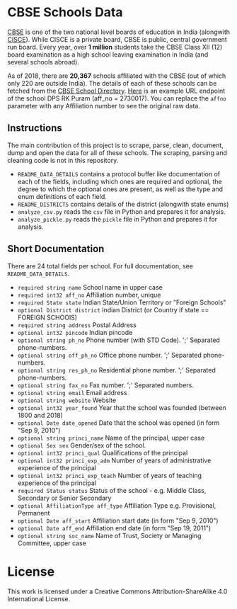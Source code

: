 # CBSE Schools Data

[CBSE](https://en.wikipedia.org/wiki/Central_Board_of_Secondary_Education) is one of the two national level boards of education in India (alongwith [CISCE](https://en.wikipedia.org/wiki/Central_Board_of_Secondary_Education)).
While CISCE is a private board, CBSE is public, central government run board.
Every year, over **1 million** students take the CBSE Class XII (12) board examination as a high school leaving examination in India (and several schools abroad).

As of 2018, there are **20,367** schools affiliated with the CBSE (out of which only 220 are outside India).
The details of each of these schools can be fetched from the [CBSE School Directory](http://cbseaff.nic.in/cbse_aff/schdir_Report/userview.aspx).
[Here](http://cbseaff.nic.in/cbse_aff/schdir_Report/AppViewdir.aspx?affno=2730017) is an example URL endpoint of the school DPS RK Puram (aff_no = 2730017).
You can replace the `affno` parameter with any Affiliation number to see the original raw data.

## Instructions

The main contribution of this project is to scrape, parse, clean, document, dump and open the data for all of these schools. 
The scraping, parsing and cleaning code is not in this repository.

 - `README_DATA_DETAILS` contains a protocol buffer like documentation of each of the fields, including which ones are required and optional, the degree to which the optional ones are present, as well as the type and enum definitions of each field.
 - `README_DISTRICTS` contains details of the district (alongwith state enums)
 - `analyze_csv.py` reads the `csv` file in Python and prepares it for analysis.
 - `analyze_pickle.py` reads the `pickle` file in Python and prepares it for analysis.
 
## Short Documentation

There are 24 total fields per school. For full documentation, see `README_DATA_DETAILS`. 

 - `required string name` School name in upper case
 - `required int32 aff_no` Affiliation number, unique
 - `required State state` Indian State/Union Territory or "Foreign Schools"
 - `optional District district` Indian District (or Country if state == FOREIGN SCHOOlS)
 - `required string address` Postal Address
 - `optional int32 pincode` Indian pincode
 - `optional string ph_no` Phone number (with STD Code). ';' Separated phone-numbers.
 - `optional string off_ph_no` Office phone number. ';' Separated phone-numbers.
 - `optional string res_ph_no` Residential phone number. ';' Separated phone-numbers.
 - `optional string fax_no` Fax number. ';' Separated numbers.
 - `optional string email` Email address
 - `optional string website` Website
 - `optional int32 year_found` Year that the school was founded (between 1800 and 2018)
 - `optional Date date_opened` Date that the school was opened (in form "Sep 9, 2010")
 - `optional string princi_name` Name of the principal, upper case
 - `optional Sex sex` Gender/sex of the school.
 - `optional int32 princi_qual` Qualifications of the principal
 - `optional int32 princi_exp_adm` Number of years of administrative experience of the principal
 - `optional int32 princi_exp_teach` Number of years of teaching experience of the principal
 - `required Status status` Status of the school - e.g. Middle Class, Secondary or Senior Secondary
 - `optional AffiliationType aff_type` Affiliation Type e.g. Provisional, Permanent
 - `optional Date aff_start` Affiliation start date (in form "Sep 9, 2010")
 - `optional Date aff_end` Affiliation end date (in form "Sep 19, 2011")
 - `optional string soc_name` Name of Trust, Society or Managing Committee, upper case
 
 
 # License 
 This work is licensed under a Creative Commons Attribution-ShareAlike 4.0 International License.

